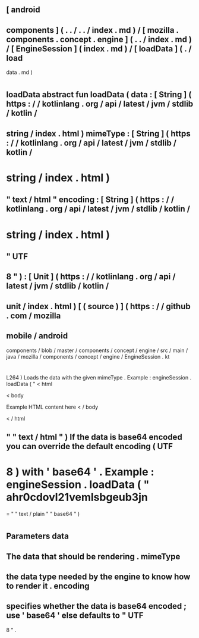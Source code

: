 [
android
-
components
]
(
.
.
/
.
.
/
index
.
md
)
/
[
mozilla
.
components
.
concept
.
engine
]
(
.
.
/
index
.
md
)
/
[
EngineSession
]
(
index
.
md
)
/
[
loadData
]
(
.
/
load
-
data
.
md
)
#
loadData
abstract
fun
loadData
(
data
:
[
String
]
(
https
:
/
/
kotlinlang
.
org
/
api
/
latest
/
jvm
/
stdlib
/
kotlin
/
-
string
/
index
.
html
)
mimeType
:
[
String
]
(
https
:
/
/
kotlinlang
.
org
/
api
/
latest
/
jvm
/
stdlib
/
kotlin
/
-
string
/
index
.
html
)
=
"
text
/
html
"
encoding
:
[
String
]
(
https
:
/
/
kotlinlang
.
org
/
api
/
latest
/
jvm
/
stdlib
/
kotlin
/
-
string
/
index
.
html
)
=
"
UTF
-
8
"
)
:
[
Unit
]
(
https
:
/
/
kotlinlang
.
org
/
api
/
latest
/
jvm
/
stdlib
/
kotlin
/
-
unit
/
index
.
html
)
[
(
source
)
]
(
https
:
/
/
github
.
com
/
mozilla
-
mobile
/
android
-
components
/
blob
/
master
/
components
/
concept
/
engine
/
src
/
main
/
java
/
mozilla
/
components
/
concept
/
engine
/
EngineSession
.
kt
#
L264
)
Loads
the
data
with
the
given
mimeType
.
Example
:
engineSession
.
loadData
(
"
<
html
>
<
body
>
Example
HTML
content
here
<
/
body
>
<
/
html
>
"
"
text
/
html
"
)
If
the
data
is
base64
encoded
you
can
override
the
default
encoding
(
UTF
-
8
)
with
'
base64
'
.
Example
:
engineSession
.
loadData
(
"
ahr0cdovl21vemlsbgeub3jn
=
=
"
"
text
/
plain
"
"
base64
"
)
#
#
#
Parameters
data
-
The
data
that
should
be
rendering
.
mimeType
-
the
data
type
needed
by
the
engine
to
know
how
to
render
it
.
encoding
-
specifies
whether
the
data
is
base64
encoded
;
use
'
base64
'
else
defaults
to
"
UTF
-
8
"
.
